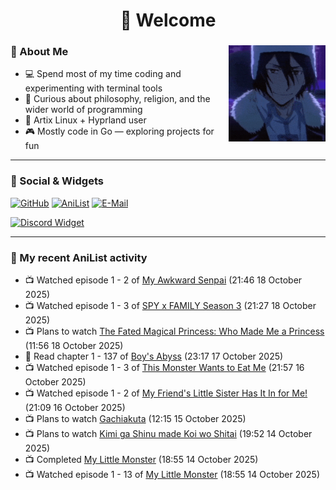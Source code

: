 <h1 align="center">🦊 Welcome</h1>

<div>
<img src="./assets/fyodor-dostoevsky-bsd.gif" width="155" align="right">

### 🦊 About Me

- 💻 Spend most of my time coding and experimenting with terminal tools  
- 🧠 Curious about philosophy, religion, and the wider world of programming  
- 🐧 Artix Linux + Hyprland user
- 🎮 Mostly code in Go — exploring projects for fun  

</div>

---

### 🔗 Social & Widgets

[![GitHub](https://img.shields.io/badge/GitHub-24292e?style=for-the-badge&logo=github&logoColor=white)](https://github.com/axrona)
[![AniList](https://img.shields.io/badge/AniList-blue?style=for-the-badge&logo=anilist&logoColor=white)](https://anilist.co/user/axrona/)
[![E-Mail](https://img.shields.io/badge/E--Mail-gray?style=for-the-badge&logo=maildotru&logoColor=white)](mailto:yeaweeb@duck.com)

[![Discord Widget](https://dsc-readme.tsuni.dev/api/user/1379125777710190637)](https://discord.com/users/1379125777710190637)

---

### 🌸 My recent AniList activity

<!-- ANILIST_ACTIVITY:start -->

-   📺 Watched episode 1 - 2 of [My Awkward Senpai](https://anilist.co/anime/185575) (21:46 18 October 2025)
-   📺 Watched episode 1 - 3 of [SPY x FAMILY Season 3](https://anilist.co/anime/177937) (21:27 18 October 2025)
-   📺 Plans to watch [The Fated Magical Princess: Who Made Me a Princess](https://anilist.co/anime/165530) (11:56 18 October 2025)
-   📖 Read chapter 1 - 137 of [Boy's Abyss](https://anilist.co/manga/116186) (23:17 17 October 2025)
-   📺 Watched episode 1 - 3 of [This Monster Wants to Eat Me](https://anilist.co/anime/183385) (21:57 16 October 2025)
-   📺 Watched episode 1 - 2 of [My Friend's Little Sister Has It In for Me!](https://anilist.co/anime/129195) (21:09 16 October 2025)
-   📺 Plans to watch [Gachiakuta](https://anilist.co/anime/178025) (12:15 15 October 2025)
-   📺 Plans to watch [Kimi ga Shinu made Koi wo Shitai](https://anilist.co/anime/187260) (19:52 14 October 2025)
-   📺 Completed [My Little Monster](https://anilist.co/anime/14227) (18:55 14 October 2025)
-   📺 Watched episode 1 - 13 of [My Little Monster](https://anilist.co/anime/14227) (18:55 14 October 2025)

<!-- ANILIST_ACTIVITY:end -->
